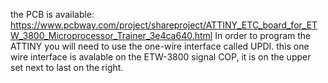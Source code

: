 the PCB is available: https://www.pcbway.com/project/shareproject/ATTINY_ETC_board_for_ETW_3800_Microprocessor_Trainer_3e4ca640.html
In order to program the ATTINY you will need to use the one-wire interface called UPDI. this one wire interface is avalable on the ETW-3800 signal COP, it is on the upper set next to last on the right.
